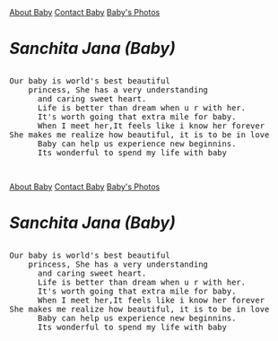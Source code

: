 
<!DOCTYPE html>
<html lang="en">
<head>
    <meta charset="UTF-8">
    <meta http-equiv="X-UA-Compatible" content="IE=edge">
    <meta name="viewport" content="width=device-width, initial-scale=1.0">
    <link rel="shortcut icon" href="b.ico" type="image/x-icon">
    <link rel="stylesheet" href="styl.css">
    <meta name="description" content="Sanchita Jana is world's best beautiful princess">
    <title>Sanchita-Baby</title>
</head>
<body>
    <div class="item">
  <a href="/about.html">About Baby</a>  
  <a href="/contact.html">Contact Baby</a>
  <a href="/gallery.html">Baby's Photos</a></div>
  <h1><i>Sanchita Jana (Baby)</i></h1>
  <pre><p>Our baby is world's best beautiful
    princess, She has a very understanding
      and caring sweet heart.
      Life is better than dream when u r with her.
      It's worth going that extra mile for baby.
      When I meet her,It feels like i know her forever
She makes me realize how beautiful, it is to be in love
      Baby can help us experience new beginnins.
      Its wonderful to spend my life with baby
  </p></pre>
</body>
</html><!DOCTYPE html>
<html lang="en">
<head>
    <meta charset="UTF-8">
    <meta http-equiv="X-UA-Compatible" content="IE=edge">
    <meta name="viewport" content="width=device-width, initial-scale=1.0">
    <link rel="shortcut icon" href="b.ico" type="image/x-icon">
    <link rel="stylesheet" href="styl.css">
    <meta name="description" content="Sanchita Jana is world's best beautiful princess">
    <title>Sanchita-Baby</title>
</head>
<body>
    <div class="item">
  <a href="/about.html">About Baby</a>  
  <a href="/contact.html">Contact Baby</a>
  <a href="/gallery.html">Baby's Photos</a></div>
  <h1><i>Sanchita Jana (Baby)</i></h1>
  <pre><p>Our baby is world's best beautiful
    princess, She has a very understanding
      and caring sweet heart.
      Life is better than dream when u r with her.
      It's worth going that extra mile for baby.
      When I meet her,It feels like i know her forever
She makes me realize how beautiful, it is to be in love
      Baby can help us experience new beginnins.
      Its wonderful to spend my life with baby
  </p></pre>
</body>
</html>
